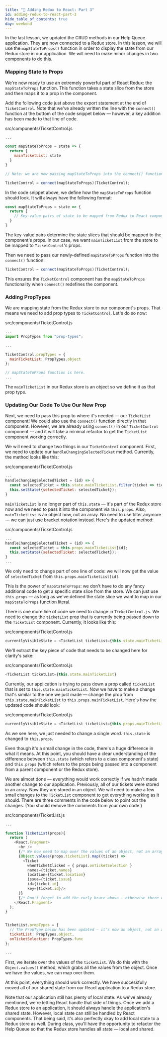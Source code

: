 ```yaml
---
title: "📓 Adding Redux to React: Part 3"
id: adding-redux-to-react-part-3
hide_table_of_contents: true
day: weekend
---
```


In the last lesson, we updated the CRUD methods in our Help Queue application. They are now connected to a Redux store. In this lesson, we will use the `mapStateToProps()` function in order to display the state from our Redux store in our application. We will need to make minor changes in two components to do this.

### Mapping State to Props

We're now ready to use an extremely powerful part of React Redux: the `mapStateToProps` function. This function takes a state slice from the store and then maps it to a prop in the component.

Add the following code just above the export statement at the end of `TicketControl`. Note that we've already written the line with the `connect()` function at the bottom of the code snippet below — however, a key addition has been made to that line of code. 

<div class="filename">src/components/TicketControl.js</div>

```js
...

const mapStateToProps = state => {
  return {
    mainTicketList: state
  }
}

// Note: we are now passing mapStateToProps into the connect() function.

TicketControl = connect(mapStateToProps)(TicketControl);
```

In the code snippet above, we define how the `mapStateToProps` function should look. It will always have the following format:

```js
const mapStateToProps = state => {
  return {
    // Key-value pairs of state to be mapped from Redux to React component go here.
  }
}
```

The key-value pairs determine the state slices that should be mapped to the component's props. In our case, we want `mainTicketList` from the store to be mapped to `TicketControl`'s props.

Then we need to pass our newly-defined `mapStateToProps` function into the `connect()` function:

```js
TicketControl = connect(mapStateToProps)(TicketControl);
```

This ensures the `TicketControl` component has the `mapStateToProps` functionality when `connect()` redefines the component.

### Adding PropTypes

We are mapping state from the Redux store to our component's props. That means we need to add prop types to `TicketControl`. Let's do so now:

<div class="filename">src/components/TicketControl.js</div>

```js
...
import PropTypes from "prop-types";

...

TicketControl.propTypes = {
  mainTicketList: PropTypes.object
};

// mapStateToProps function is here.
...
```

The `mainTicketList` in our Redux store is an object so we define it as that prop type.

### Updating Our Code To Use Our New Prop

Next, we need to pass this prop to where it's needed — our `TicketList` component! We could also use the `connect()` function directly in that component. However, we are already using `connect()` in our `TicketControl` component — and it will take a minimal refactor to get the `TicketList` component working correctly.

We will need to change two things in our `TicketControl` component. First, we need to update our `handleChangingSelectedTicket` method. Currently, the method looks like this:

<div class="filename">src/components/TicketControl.js</div>

```js
...
handleChangingSelectedTicket = (id) => {
  const selectedTicket = this.state.mainTicketList.filter(ticket => ticket.id === id)[0];
  this.setState({selectedTicket: selectedTicket});
}
```

`mainTicketList` is no longer part of `this.state` — it's part of the Redux store now and we need to pass it into the component via `this.props`. Also, `mainTicketList` is an object now, not an array. No need to use filter anymore — we can just use bracket notation instead. Here's the updated method:

<div class="filename">src/components/TicketControl.js</div>

```js
...
handleChangingSelectedTicket = (id) => {
  const selectedTicket = this.props.mainTicketList[id];
  this.setState({selectedTicket: selectedTicket});
}
...
```

We only need to change part of one line of code: we will now get the value of `selectedTicket` from `this.props.mainTicketList[id]`.

This is the power of `mapStateToProps`: we don't have to do any fancy additional code to get a specific state slice from the store. We can just use `this.props` — as long as we've defined the state slice we want to map in our `mapStateToProps` function literal.

There is one more line of code we need to change in `TicketControl.js`. We need to change the `ticketList` prop that is currently being passed down to the `TicketList` component. Currently, it looks like this:

<div class="filename">src/components/TicketControl.js</div>

```js
currentlyVisibleState = <TicketList ticketList={this.state.mainTicketList} onTicketSelection={this.handleChangingSelectedTicket} />;
```

We'll extract the key piece of code that needs to be changed here for clarity's sake:

<div class="filename">src/components/TicketControl.js</div>

```js
<TicketList ticketList={this.state.mainTicketList}
```

Currently, our application is trying to pass down a prop called `ticketList` that is set to `this.state.mainTicketList`. Now we have to make a change that's similar to the one we just made — change the prop from `this.state.mainTicketList` to `this.props.mainTicketList`. Here's how the updated code should look:

<div class="filename">src/components/TicketControl.js</div>

```js
currentlyVisibleState = <TicketList ticketList={this.props.mainTicketList} onTicketSelection={this.handleChangingSelectedTicket} />;
```

As we see here, we just needed to change a single word. `this.state` is changed to `this.props`.

Even though it's a small change in the code, there's a huge difference in what it means. At this point, you should have a clear understanding of the difference between `this.state` (which refers to a class component's state) and `this.props` (which refers to the props being passed into a component from a parent component or the Redux store).

We are almost done — everything would work correctly if we hadn't made another change to our application. Previously, all of our tickets were stored in an array. Now they are stored in an object. We will need to make a few small changes to the `TicketList` component to get everything working as it should. There are three comments in the code below to point out the changes. (You should remove the comments from your own code.)

<div class="filename">src/components/TicketList.js</div>

```js
...

function TicketList(props){
  return (
    <React.Fragment>
      <hr />
      {/* We now need to map over the values of an object, not an array. */}
      {Object.values(props.ticketList).map((ticket) =>
        <Ticket
          whenTicketClicked = { props.onTicketSelection }
          names={ticket.names}
          location={ticket.location}
          issue={ticket.issue}
          id={ticket.id}
          key={ticket.id}/>
      )}
      {/* Don't forget to add the curly brace above — otherwise there will be a syntax error. */}
    </React.Fragment>
  );
}


TicketList.propTypes = {
  // The PropType below has been updated — it's now an object, not an array.
  ticketList: PropTypes.object,
  onTicketSelection: PropTypes.func
};

...
```

First, we iterate over the values of the `ticketList`. We do this with the `Object.values()` method, which grabs all the values from the object. Once we have the values, we can map over them.

At this point, everything should work correctly. We have successfully moved all of our shared state from our React application to a Redux store.

Note that our application still has plenty of local state. As we've already mentioned, we're letting React handle that side of things. Once we add a Redux store to an application, it should always handle the application's shared state. However, local state can still be handled by React components. That being said, it's also perfectly okay to add local state to a Redux store as well. During class, you'll have the opportunity to refactor the Help Queue so that the Redux store handles all state — local and shared.
